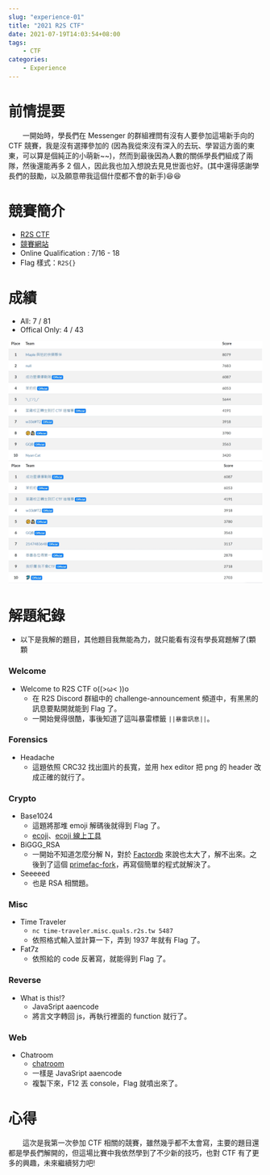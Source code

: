 ```yaml
---
slug: "experience-01"
title: "2021 R2S CTF"
date: 2021-07-19T14:03:54+08:00
tags:
    - CTF
categories:
    - Experience
---
```

# 前情提要
&emsp;&emsp;一開始時，學長們在 Messenger 的群組裡問有沒有人要參加這場新手向的 CTF 競賽，我是沒有選擇參加的 (因為我從來沒有深入的去玩、學習這方面的東東，可以算是個純正的小萌新~~)，然而到最後因為人數的關係學長們組成了兩隊，然後還能再多 2 個人，因此我也加入想說去見見世面也好。(其中還得感謝學長們的鼓勵，以及願意帶我這個什麼都不會的新手):laughing::laughing:

# 競賽簡介
- [R2S CTF](https://ctf.r2s.tw/)
- [競賽網站](https://quals.r2s.tw/)
- Online Qualification : 7/16 - 18
- Flag 樣式：`R2S{}`

# 成績
- All: 7 / 81
- Offical Only: 4 / 43

![](experience-01-01.jpg) ![](experience-01-02.jpg)

# 解題紀錄
- 以下是我解的題目，其他題目我無能為力，就只能看有沒有學長寫題解了(顆顆
### Welcome
- Welcome to R2S CTF o((>ω< ))o
    - 在 R2S Discord 群組中的 challenge-announcement 頻道中，有黑黑的訊息要點開就能到 Flag 了。
    - 一開始覺得很酷，事後知道了這叫暴雷標籤 `||暴雷訊息||`。
### Forensics
- Headache
    - 這題依照 CRC32 找出圖片的長寬，並用 hex editor 把 png 的 header 改成正確的就行了。
### Crypto
- Base1024
    - 這題將那堆 emoji 解碼後就得到 Flag 了。
    - [ecoji](https://github.com/keith-turner/ecoji)、[ecoji 線上工具](https://ecoji.io/)
- BiGGG_RSA
    - 一開始不知道怎麼分解 N，對於 [Factordb](http://factordb.com/) 來說也太大了，解不出來。之後到了這個 [primefac-fork](https://github.com/elliptic-shiho/primefac-fork)，再寫個簡單的程式就解決了。
- Seeeeed
    - 也是 RSA 相關題。
### Misc
- Time Traveler
    - `nc time-traveler.misc.quals.r2s.tw 5487`
    - 依照格式輸入並計算一下，弄到 1937 年就有 Flag 了。
- Fat7z
    - 依照給的 code 反著寫，就能得到 Flag 了。
### Reverse
- What is this!?
    - JavaSript aaencode
    - 將言文字轉回 js，再執行裡面的 function 就行了。
### Web
- Chatroom
    - [chatroom](https://chat.web.quals.r2s.tw/)
    - 一樣是 JavaSript aaencode
    - 複製下來，F12 丟 console，Flag 就噴出來了。

# 心得
&emsp;&emsp;這次是我第一次參加 CTF 相關的競賽，雖然幾乎都不太會寫，主要的題目還都是學長們解開的，但這場比賽中我依然學到了不少新的技巧，也對 CTF 有了更多的興趣，未來繼續努力吧!